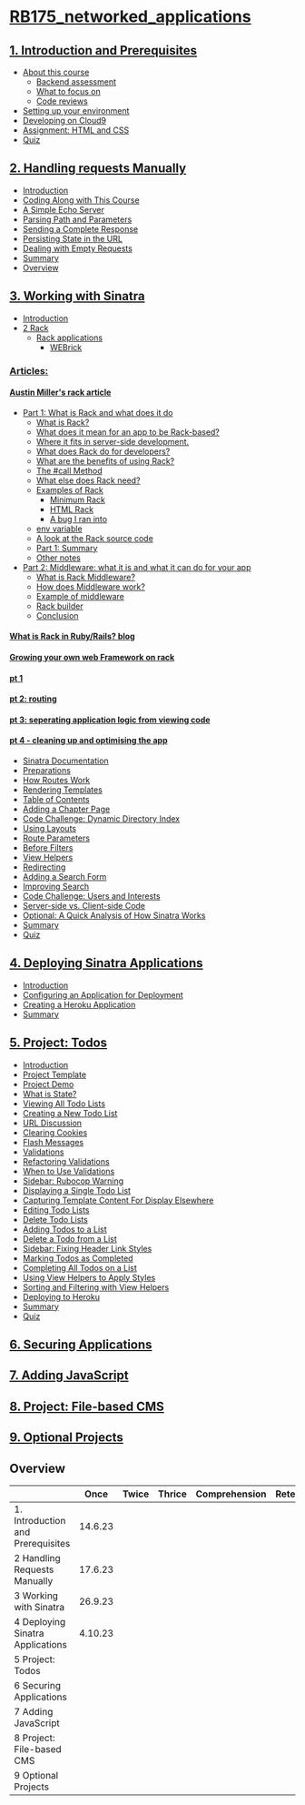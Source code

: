 # [RB175_networked_applications](https://launchschool.com/courses/26d33169/home)

## [1. Introduction and Prerequisites](https://github.com/SandyRodger/RB175_networked_applications/blob/main/01_introduction_and_prerequisites.md#introduction-and-prerequisites)
- [About this course](https://github.com/SandyRodger/RB175_networked_applications/blob/main/01_introduction_and_prerequisites.md#about-this-course)
  - [Backend assessment](https://github.com/SandyRodger/RB175_networked_applications/blob/main/01_introduction_and_prerequisites.md#backend-assessment)
  - [What to focus on](https://github.com/SandyRodger/RB175_networked_applications/blob/main/01_introduction_and_prerequisites.md#what-to-focus-on)
  - [Code reviews](https://github.com/SandyRodger/RB175_networked_applications/blob/main/01_introduction_and_prerequisites.md#code-reviews)
- [Setting up your environment](https://github.com/SandyRodger/RB175_networked_applications/blob/main/01_introduction_and_prerequisites.md#setting-up-your-environment)
- [Developing on Cloud9](https://github.com/SandyRodger/RB175_networked_applications/blob/main/01_introduction_and_prerequisites.md#developing-on-cloud9)
- [Assignment: HTML and CSS](https://github.com/SandyRodger/RB175_networked_applications/blob/main/01_introduction_and_prerequisites.md#assignment-html-and-css)
- [Quiz](https://github.com/SandyRodger/RB175_networked_applications/blob/main/01_introduction_and_prerequisites.md#quiz)
## [2. Handling requests Manually](https://github.com/SandyRodger/RB175_networked_applications/blob/main/02_handling_requests_manually.md#handling-requests-manually)
- [Introduction](https://launchschool.com/lessons/cac53b94/assignments/9cd19cf9)
- [Coding Along with This Course](https://launchschool.com/lessons/cac53b94/assignments/1cd7539f)
- [A Simple Echo Server](https://github.com/SandyRodger/RB175_networked_applications/blob/main/02_handling_requests_manually.md#a-simple-echo-server)
- [Parsing Path and Parameters](https://github.com/SandyRodger/RB175_networked_applications/blob/main/02_handling_requests_manually.md#parsing-path-and-parameters)
- [Sending a Complete Response](https://github.com/SandyRodger/RB175_networked_applications/blob/main/02_handling_requests_manually.md#sending-a-complete-response)
- [Persisting State in the URL](https://github.com/SandyRodger/RB175_networked_applications/blob/main/02_handling_requests_manually.md#persisting-state-in-the-url)
- [Dealing with Empty Requests](https://github.com/SandyRodger/RB175_networked_applications/blob/main/02_handling_requests_manually.md#dealing-with-empty-requests)
- [Summary](https://github.com/SandyRodger/RB175_networked_applications/blob/main/02_handling_requests_manually.md#summary)
- [Overview](https://github.com/SandyRodger/RB175_networked_applications/blob/main/02_handling_requests_manually.md#overview)
## [3. Working with Sinatra](https://github.com/SandyRodger/RB175_networked_applications/blob/main/03_working_with_sinatra.md)
- [Introduction](https://launchschool.com/lessons/c3578b91/assignments/b0bee199)
- [2 Rack](https://launchschool.com/lessons/c3578b91/assignments/2a32fe08)
  - [Rack applications](https://github.com/SandyRodger/RB175_networked_applications/blob/main/03_working_with_sinatra.md#rack-applications)
    - [WEBrick](https://github.com/SandyRodger/RB175_networked_applications/blob/main/03_working_with_sinatra.md#webrick)
### [Articles:](https://github.com/SandyRodger/RB175_networked_applications/blob/main/03_working_with_sinatra.md#articles)
#### [Austin Miller's rack article](https://github.com/SandyRodger/RB175_networked_applications/blob/main/Austin_miller_rack_article.md)
- [Part 1: What is Rack and what does it do](https://github.com/SandyRodger/RB175_networked_applications/blob/main/Austin_miller_rack_article.md#part-1-what-is-rack-and-what-does-it-do)
  - [What is Rack?](https://github.com/SandyRodger/RB175_networked_applications/blob/main/Austin_miller_rack_article.md#what-is-rack)
  - [What does it mean for an app to be Rack-based?](https://github.com/SandyRodger/RB175_networked_applications/blob/main/Austin_miller_rack_article.md#what-does-it-mean-for-an-app-to-be-rack-based)
  - [Where it fits in server-side development.](https://github.com/SandyRodger/RB175_networked_applications/blob/main/Austin_miller_rack_article.md#where-does-it-sit-in-server-side-development)
  - [What does Rack do for developers?](https://github.com/SandyRodger/RB175_networked_applications/edit/blob/Austin_miller_rack_article.md#what-does-rack-do-for-developers)
  - [What are the benefits of using Rack?](https://github.com/SandyRodger/RB175_networked_applications/blob/main/Austin_miller_rack_article.md#what-are-the-benefits-of-using-rack)
  - [The #call Method](https://github.com/SandyRodger/RB175_networked_applications/blob/main/Austin_miller_rack_article.md#the-call-method)
  - [What else does Rack need?](https://github.com/SandyRodger/RB175_networked_applications/blob/main/Austin_miller_rack_article.md#what-else-does-rack-need)
  - [Examples of Rack](https://github.com/SandyRodger/RB175_networked_applications/blob/main/Austin_miller_rack_article.md#examples-of-rack)
    - [Minimum Rack](https://github.com/SandyRodger/RB175_networked_applications/blob/main/Austin_miller_rack_article.md#minimum-rack)
    - [HTML Rack](https://github.com/SandyRodger/RB175_networked_applications/blob/main/Austin_miller_rack_article.md#html-rack)
    - [A bug I ran into](https://github.com/SandyRodger/RB175_networked_applications/blob/main/Austin_miller_rack_article.md#a-bug-i-ran-into)
  - [env variable](https://github.com/SandyRodger/RB175_networked_applications/blob/main/Austin_miller_rack_article.md#env-variable)
  - [A look at the Rack source code](https://github.com/SandyRodger/RB175_networked_applications/blob/main/Austin_miller_rack_article.md#a-look-at-the-rack-source-code)
  - [Part 1: Summary](https://github.com/SandyRodger/RB175_networked_applications/blob/main/Austin_miller_rack_article.md#part-1-summary)
  - [Other notes](https://github.com/SandyRodger/RB175_networked_applications/blob/main/Austin_miller_rack_article.md#other-notes)
- [Part 2: Middleware: what it is and what it can do for your app](https://github.com/SandyRodger/RB175_networked_applications/blob/main/Austin_miller_rack_article.md#part-2-middleware-what-it-is-and-what-it-can-do-for-your-app)
  - [What is Rack Middleware?](https://github.com/SandyRodger/RB175_networked_applications/blob/main/Austin_miller_rack_article.md#what-is-rack-middleware)
  - [How does Middleware work?](https://github.com/SandyRodger/RB175_networked_applications/blob/main/Austin_miller_rack_article.md#how-does-middleware-work)
  - [Example of middleware](https://github.com/SandyRodger/RB175_networked_applications/blob/main/Austin_miller_rack_article.md#example-of-middleware)
  - [Rack builder](https://github.com/SandyRodger/RB175_networked_applications/blob/main/Austin_miller_rack_article.md#rack-builder)
  - [Conclusion](https://github.com/SandyRodger/RB175_networked_applications/blob/main/Austin_miller_rack_article.md#conclusion)

#### [What is Rack in Ruby/Rails? blog](https://github.com/SandyRodger/RB175_networked_applications/blob/main/03_working_with_sinatra.md#what-is-rack-in-rubyrails-blog)
#### [Growing your own web Framework on rack](https://github.com/SandyRodger/RB175_networked_applications/blob/main/03_working_with_sinatra.md#growing-your-own-web-framework-on-rack)
#### [pt 1](https://github.com/SandyRodger/RB175_networked_applications/blob/main/03_working_with_sinatra.md#pt-1)
#### [pt 2: routing](https://github.com/SandyRodger/RB175_networked_applications/blob/main/03_working_with_sinatra.md#pt-2-routing)
#### [pt 3: seperating application logic from viewing code](https://github.com/SandyRodger/RB175_networked_applications/blob/main/03_working_with_sinatra.md#pt-3-seperating-application-logic-from-viewing-code)
#### [pt 4 - cleaning up and optimising the app](https://github.com/SandyRodger/RB175_networked_applications/blob/main/03_working_with_sinatra.md#pt-4---cleaning-up-and-optimising-the-app)

- [Sinatra Documentation](https://github.com/SandyRodger/RB175_networked_applications/blob/main/03_working_with_sinatra.md#sinatra-documentation)
- [Preparations](https://github.com/SandyRodger/RB175_networked_applications/blob/main/03_working_with_sinatra.md#preparations)
- [How Routes Work](https://github.com/SandyRodger/RB175_networked_applications/blob/main/03_working_with_sinatra.md#how-routes-work)
- [Rendering Templates](https://github.com/SandyRodger/RB175_networked_applications/blob/main/03_working_with_sinatra.md#rendering-templates)
- [Table of Contents](https://github.com/SandyRodger/RB175_networked_applications/blob/main/03_working_with_sinatra.md#table-of-contents)
- [Adding a Chapter Page](https://github.com/SandyRodger/RB175_networked_applications/blob/main/03_working_with_sinatra.md#adding-a-chapter-page)
- [Code Challenge: Dynamic Directory Index](https://github.com/SandyRodger/RB175_networked_applications/blob/main/03_working_with_sinatra.md#code-challenge-dynamic-directory-index)
- [Using Layouts](https://github.com/SandyRodger/RB175_networked_applications/blob/main/03_working_with_sinatra.md#using-layouts)
- [Route Parameters](https://github.com/SandyRodger/RB175_networked_applications/blob/main/03_working_with_sinatra.md#route-parameters)
- [Before Filters](https://github.com/SandyRodger/RB175_networked_applications/blob/main/03_working_with_sinatra.md#before-filters)
- [View Helpers](https://github.com/SandyRodger/RB175_networked_applications/blob/main/03_working_with_sinatra.md#view-helpers)
- [Redirecting](https://github.com/SandyRodger/RB175_networked_applications/blob/main/03_working_with_sinatra.md#redirecting)
- [Adding a Search Form](https://github.com/SandyRodger/RB175_networked_applications/blob/main/03_working_with_sinatra.md#adding-a-search-form)
- [Improving Search](https://github.com/SandyRodger/RB175_networked_applications/blob/main/03_working_with_sinatra.md#improving-search)
- [Code Challenge: Users and Interests](https://github.com/SandyRodger/RB175_networked_applications/blob/main/03_working_with_sinatra.md#code-challenge-users-and-interests)
- [Server-side vs. Client-side Code](https://github.com/SandyRodger/RB175_networked_applications/blob/main/03_working_with_sinatra.md#server-side-vs-client-side-code)
- [Optional: A Quick Analysis of How Sinatra Works](https://github.com/SandyRodger/RB175_networked_applications/blob/main/03_working_with_sinatra.md#optional-a-quick-analysis-of-how-sinatra-works)
- [Summary](https://github.com/SandyRodger/RB175_networked_applications/blob/main/03_working_with_sinatra.md#summary)
- [Quiz](https://github.com/SandyRodger/RB175_networked_applications/blob/main/03_working_with_sinatra.md#quiz)

## [4. Deploying Sinatra Applications](https://github.com/SandyRodger/RB175_networked_applications/blob/main/04_deploying_sinatra_applications.md)

- [Introduction](https://launchschool.com/lessons/26c18317/assignments/cf6f9a67)
- [Configuring an Application for Deployment](https://launchschool.com/lessons/26c18317/assignments/ab12b730)
- [Creating a Heroku Application](https://github.com/SandyRodger/RB175_networked_applications/blob/main/04_deploying_sinatra_applications.md#creating-a-heroku-application)
- [Summary](https://github.com/SandyRodger/RB175_networked_applications/blob/main/04_deploying_sinatra_applications.md#summary)

## [5. Project: Todos](https://launchschool.com/lessons/9230c94c/assignments)

- [Introduction](https://github.com/SandyRodger/RB175_networked_applications/blob/main/05_project_todos.md#introduction)
- [Project Template](https://github.com/SandyRodger/RB175_networked_applications/blob/main/05_project_todos.md#project-template)
- [Project Demo](https://github.com/SandyRodger/RB175_networked_applications/blob/main/05_project_todos.md#project-demo)
- [What is State?](https://github.com/SandyRodger/RB175_networked_applications/blob/main/05_project_todos.md#what-is-state)
- [Viewing All Todo Lists](https://github.com/SandyRodger/RB175_networked_applications/blob/main/05_project_todos.md#viewing-all-todo-lists)
- [Creating a New Todo List](https://github.com/SandyRodger/RB175_networked_applications/blob/main/05_project_todos.md#creating-a-new-todo-list)
- [URL Discussion](https://github.com/SandyRodger/RB175_networked_applications/blob/main/05_project_todos.md#url-discussion)
- [Clearing Cookies](https://github.com/SandyRodger/RB175_networked_applications/blob/main/05_project_todos.md#clearing-cookies)
- [Flash Messages](https://github.com/SandyRodger/RB175_networked_applications/blob/main/05_project_todos.md#flash-messages)
- [Validations](https://github.com/SandyRodger/RB175_networked_applications/blob/main/05_project_todos.md#validations)
- [Refactoring Validations](https://github.com/SandyRodger/RB175_networked_applications/blob/main/05_project_todos.md#refactoring-validations)
- [When to Use Validations](https://github.com/SandyRodger/RB175_networked_applications/blob/main/05_project_todos.md#when-to-use-validations)
- [Sidebar: Rubocop Warning](https://github.com/SandyRodger/RB175_networked_applications/blob/main/05_project_todos.md#sidebar-rubocop-warning)
- [Displaying a Single Todo List](https://github.com/SandyRodger/RB175_networked_applications/blob/main/05_project_todos.md#displaying-a-single-todo-list)
- [Capturing Template Content For Display Elsewhere](https://github.com/SandyRodger/RB175_networked_applications/blob/main/05_project_todos.md#capturing-template-content-for-display-elsewhere)
- [Editing Todo Lists](https://github.com/SandyRodger/RB175_networked_applications/blob/main/05_project_todos.md#editing-todo-lists)
- [Delete Todo Lists](https://github.com/SandyRodger/RB175_networked_applications/blob/main/05_project_todos.md#delete-todo-lists)
- [Adding Todos to a List](https://github.com/SandyRodger/RB175_networked_applications/blob/main/05_project_todos.md#adding-todos-to-a-list)
- [Delete a Todo from a List](https://github.com/SandyRodger/RB175_networked_applications/blob/main/05_project_todos.md#delete-a-todo-from-a-list)
- [Sidebar: Fixing Header Link Styles](https://github.com/SandyRodger/RB175_networked_applications/blob/main/05_project_todos.md#sidebar-fixing-header-link-styles)
- [Marking Todos as Completed](https://github.com/SandyRodger/RB175_networked_applications/blob/main/05_project_todos.md#marking-todos-as-completed)
- [Completing All Todos on a List](https://github.com/SandyRodger/RB175_networked_applications/blob/main/05_project_todos.md#completing-all-todos-on-a-list)
- [Using View Helpers to Apply Styles](https://github.com/SandyRodger/RB175_networked_applications/blob/main/05_project_todos.md#using-view-helpers-to-apply-styles)
- [Sorting and Filtering with View Helpers](https://github.com/SandyRodger/RB175_networked_applications/blob/main/05_project_todos.md#sorting-and-filtering-with-view-helpers)
- [Deploying to Heroku](https://github.com/SandyRodger/RB175_networked_applications/blob/main/05_project_todos.md#deploying-to-heroku)
- [Summary](https://github.com/SandyRodger/RB175_networked_applications/blob/main/05_project_todos.md#summary)
- [Quiz](https://github.com/SandyRodger/RB175_networked_applications/blob/main/05_project_todos.md#quiz)

## [6. Securing Applications](https://github.com/SandyRodger/RB175_networked_applications/blob/main/06_securing_applications.md)
## [7. Adding JavaScript](https://github.com/SandyRodger/RB175_networked_applications/blob/main/07_adding_javascript.md)
## [8. Project: File-based CMS](https://github.com/SandyRodger/RB175_networked_applications/blob/main/08_project_file_based_CMS.md)
## [9. Optional Projects](https://github.com/SandyRodger/RB175_networked_applications/blob/main/09_optional_projects.md)

## Overview

|  | Once | Twice | Thrice | Comprehension | Retention
| :--- | :---: | :---: | :---: | :--- | :---
|1. Introduction and Prerequisites|	14.6.23 |
|2	Handling Requests Manually|17.6.23 |
|3	Working with Sinatra|26.9.23|
|4	Deploying Sinatra Applications|4.10.23|
|5	Project: Todos|
|6	Securing Applications|
|7	Adding JavaScript|
|8	Project: File-based CMS|
|9	Optional Projects|
